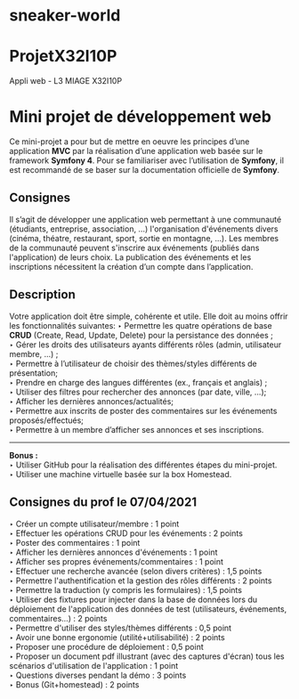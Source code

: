 # sneaker-world
# ProjetX32I10P
Appli web - L3 MIAGE X32I10P

# Mini projet de développement web

Ce mini-projet a pour but de mettre en oeuvre les principes d’une application **MVC** par la réalisation d’une application web basée sur le framework **Symfony 4**. Pour se familiariser avec l’utilisation de **Symfony**, il est recommandé de se baser sur la documentation officielle de **Symfony**.


## Consignes

Il s’agit de développer une application web permettant à une communauté (étudiants, entreprise, association, …) l'organisation d'événements divers (cinéma, théatre, restaurant, sport, sortie en montagne, …). Les membres de la communauté peuvent s'inscrire aux événements (publiés dans l'application) de leurs choix. La publication des événements et les inscriptions nécessitent la création d’un compte dans l’application.

## Description
Votre application doit être simple, cohérente et utile. Elle doit au moins offrir les fonctionnalités suivantes: 
‣ Permettre les quatre opérations de base **CRUD** (Create, Read, Update, Delete) pour la persistance des données ; <br/>
‣ Gérer les droits des utilisateurs ayants différents rôles (admin, utilisateur membre, ...) ;  <br/>
‣ Permettre à l’utilisateur de choisir des thèmes/styles différents de présentation;  <br/>
‣ Prendre en charge des langues différentes (ex., français et anglais) ;  <br/>
‣ Utiliser des filtres pour rechercher des annonces (par date, ville, …);  <br/>
‣ Afficher les dernières annonces/actualités; <br/>
 ‣ Permettre aux inscrits de poster des commentaires sur les événements proposés/effectués; <br/>
  ‣ Permettre à un membre d’afficher ses annonces et ses inscriptions. <br/><hr/>
   **Bonus :** <br/>
    ‣ Utiliser GitHub pour la réalisation des différentes étapes du mini-projet.  <br/>
    ‣ Utiliser une machine virtuelle basée sur la box Homestead. <br/>


## Consignes du prof le 07/04/2021
‣ Créer un compte utilisateur/membre : 1 point<br/>
‣ Effectuer les opérations CRUD pour les événements : 2 points <br/>
‣ Poster des commentaires : 1 point<br/>
‣ Afficher les dernières annonces d'événements : 1 point<br/>
‣ Afficher ses propres événements/commentaires : 1 point<br/>
‣ Effectuer une recherche avancée (selon divers critères) : 1,5 points<br/>
‣ Permettre l'authentification et la gestion des rôles différents : 2 points<br/>
‣ Permettre la traduction (y compris les formulaires) : 1,5 points<br/>
‣ Utiliser des fixtures pour injecter dans la base de données lors du déploiement de l'application des données de test (utilisateurs, événements, commentaires…) : 2 points<br/>
‣ Permettre d'utiliser des styles/thèmes différents : 0,5 point<br/>
‣ Avoir une bonne ergonomie (utilité+utilisabilité) : 2 points<br/>
‣ Proposer une procédure de déploiement : 0,5 point<br/>
‣ Proposer un document pdf illustrant (avec des captures d'écran) tous les scénarios d'utilisation de l'application : 1 point<br/>
‣ Questions diverses pendant la démo : 3 points<br/>
‣ Bonus (Git+homestead) : 2 points<br/>
